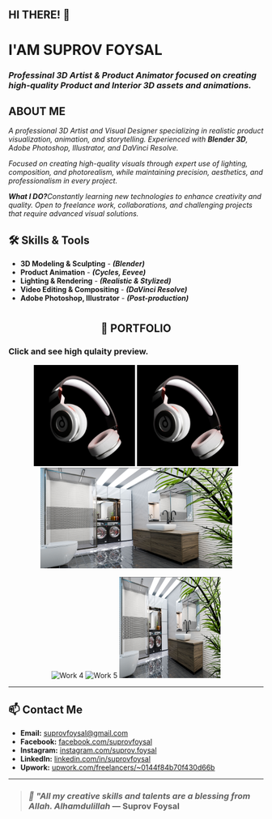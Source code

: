## HI THERE! 👋
# **I'AM SUPROV FOYSAL**
### <i>**Professinal 3D Artist & Product Animator** focused on creating high-quality **Product** and **Interior** 3D assets and animations.</i> 

<h2><B>ABOUT ME</B></h2>
<i>A professional 3D Artist and Visual Designer specializing in realistic product visualization, animation, and storytelling. Experienced with <b>Blender 3D</b>, Adobe Photoshop, Illustrator, and DaVinci Resolve.

Focused on creating high-quality visuals through expert use of lighting, composition, and photorealism, while maintaining precision, aesthetics, and professionalism in every project.

<b>What I DO?</b>Constantly learning new technologies to enhance creativity and quality. Open to freelance work, collaborations, and challenging projects that require advanced visual solutions.</i>

## 🛠️ Skills & Tools
- **3D Modeling & Sculpting** - ***(Blender)***
- **Product Animation** - ***(Cycles, Eevee)***
- **Lighting & Rendering** - ***(Realistic & Stylized)***
- **Video Editing & Compositing** - ***(DaVinci Resolve)***
- **Adobe Photoshop, Illustrator** - ***(Post-production)***

# <h2 align="center">📂 PORTFOLIO</h2>

### Click and see high qulaity preview.

<p align="center">
  <img src="https://raw.githubusercontent.com/suprovfoysal/suprovfoysal/main/hadphone.jpg" alt="Work 1" width="200" height="200">
  <img src="https://raw.githubusercontent.com/suprovfoysal/suprovfoysal/main/hadphone.jpg" alt="Work 2" width="200" height="200">
  <img src="https://raw.githubusercontent.com/suprovfoysal/suprovfoysal/main/BATH ROOM WITH TREE.jpg" alt="Work 3" width="379" height="auto">
</p>
<p align="center">
  <img src="" alt="Work 4" width="200" height="200">
  <img src="" alt="Work 5" width="200" height="200">
  <img src="https://raw.githubusercontent.com/suprovfoysal/suprovfoysal/main/BATH ROOM WITH TREE.jpg" alt="Work 6" width="200" height="200">
</p>

---

## 📫 Contact Me

- **Email:** suprovfoysal@gmail.com  
- **Facebook:** [facebook.com/suprovfoysal](https://facebook.com/suprovfoysal)  
- **Instagram:** [instagram.com/suprov.foysal](https://instagram.com/suprov.foysal)  
- **LinkedIn:** [linkedin.com/in/suprovfoysal](https://linkedin.com/in/suprovfoysal)  
- **Upwork:** [upwork.com/freelancers/~0144f84b70f430d66b](https://www.upwork.com/freelancers/~0144f84b70f430d66b)  

---

> ### ***🌿 "All my creative skills and talents are a blessing from Allah. Alhamdulillah*** — Suprov Foysal

